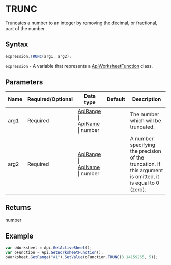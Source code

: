 # TRUNC

Truncates a number to an integer by removing the decimal, or fractional, part of the number.

## Syntax

```javascript
expression.TRUNC(arg1, arg2);
```

`expression` - A variable that represents a [ApiWorksheetFunction](../ApiWorksheetFunction.md) class.

## Parameters

| **Name** | **Required/Optional** | **Data type** | **Default** | **Description** |
| ------------- | ------------- | ------------- | ------------- | ------------- |
| arg1 | Required | [ApiRange](../../ApiRange/ApiRange.md) \| [ApiName](../../ApiName/ApiName.md) \| number |  | The number which will be truncated. |
| arg2 | Required | [ApiRange](../../ApiRange/ApiRange.md) \| [ApiName](../../ApiName/ApiName.md) \| number |  | A number specifying the precision of the truncation. If this argument is omitted, it is equal to 0 (zero). |

## Returns

number

## Example



```javascript editor-xlsx
var oWorksheet = Api.GetActiveSheet();
var oFunction = Api.GetWorksheetFunction();
oWorksheet.GetRange("A1").SetValue(oFunction.TRUNC(3.14159265, 5));
```
